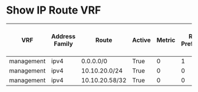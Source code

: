 
# Show IP Route VRF
| VRF | Address Family | Route | Active | Metric | Route Preference | Source Protocol | Next Hop Number | Next Hop | Outgoing Interface | Updated | Best Unicast Next Hop |
| --- | -------------- | ----- | ------ | ------ | ---------------- | --------------- | --------------- | -------- | ------------------ | ------- | --------------------- |
| management | ipv4 | 0.0.0.0/0 | True | 0 | 1 | static | 1 | 10.10.20.254 | N/A | 00:54:18 | True |
| management | ipv4 | 10.10.20.0/24 | True | 0 | 0 | direct | 1 | 10.10.20.58 | mgmt0 | 00:54:18 | True |
| management | ipv4 | 10.10.20.58/32 | True | 0 | 0 | local | 1 | 10.10.20.58 | mgmt0 | 00:54:18 | True |